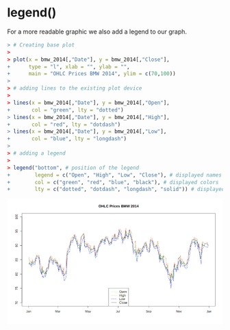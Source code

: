 



# legend()

For a more readable graphic we also add a legend to our graph.


```r
> # Creating base plot
> 
> plot(x = bmw_2014[,"Date"], y = bmw_2014[,"Close"], 
+      type = "l", xlab = "", ylab = "",
+      main = "OHLC Prices BMW 2014", ylim = c(70,100))
> 
> # adding lines to the existing plot device
> 
> lines(x = bmw_2014[,"Date"], y = bmw_2014[,"Open"],
+       col = "green", lty = "dotted")
> lines(x = bmw_2014[,"Date"], y = bmw_2014[,"High"],
+       col = "red", lty = "dotdash")
> lines(x = bmw_2014[,"Date"], y = bmw_2014[,"Low"],
+       col = "blue", lty = "longdash")
> 
> # adding a legend
> 
> legend("bottom", # position of the legend
+        legend = c("Open", "High", "Low", "Close"), # displayed names
+        col = c("green", "red", "blue", "black"), # displayed colors
+        lty = c("dotted", "dotdash", "longdash", "solid")) # displayed linetypes
```

<img src="figure/ohlcbaselegend-1.png" title="plot of chunk ohlcbaselegend" alt="plot of chunk ohlcbaselegend" style="display: block; margin: auto;" />
